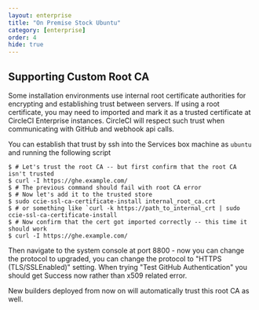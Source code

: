 ```yaml
---
layout: enterprise
title: "On Premise Stock Ubuntu"
category: [enterprise]
order: 4
hide: true
---
```


## Supporting Custom Root CA

Some installation environments use internal root certificate authorities for encrypting
and establishing trust between servers.  If using a root certificate, you may need to
imported and mark it as a trusted certificate at CircleCI Enterprise instances.
CircleCI will respect such trust when communicating with GitHub and webhook api calls.


You can establish that trust by ssh into the Services box machine as `ubuntu` and running
the following script

```
$ # Let's trust the root CA -- but first confirm that the root CA isn't trusted
$ curl -I https://ghe.example.com/
$ # The previous command should fail with root CA error
$ # Now let's add it to the trusted store
$ sudo ccie-ssl-ca-certificate-install internal_root_ca.crt
$ # or something like `curl -k https://path_to_internal_crt | sudo
ccie-ssl-ca-certificate-install
$ # Now confirm that the cert got imported correctly -- this time it should work
$ curl -I https://ghe.example.com/
```

Then navigate to the system console at port 8800 - now you can change the
protocol to upgraded, you can change the protocol to "HTTPS (TLS/SSLEnabled)"
setting.  When trying "Test GitHub Authentication" you should get Success now
rather than x509 related error.

New builders deployed from now on will automatically trust this root CA as well.
